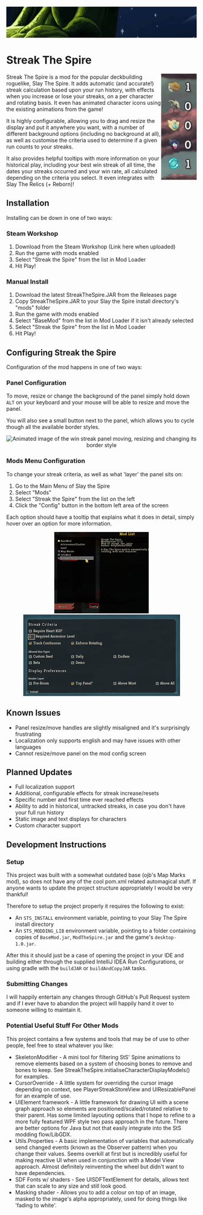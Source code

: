 
<p align="center">
    <img width="504" height="82" alt="Animated image of the win streak panel, showing numbers increasing." src="https://github.com/billyfletcher5000/streak-the-spire/blob/main/readme-images/score-increase.gif" />
</p>

# Streak The Spire

<img align="right" width="94" height="280" alt="Animated image of a series of Slay the Spire character heads next to a score representing their current win streak" src="https://github.com/billyfletcher5000/streak-the-spire/blob/main/readme-images/side-bar-idle.gif" />
<p>
Streak The Spire is a mod for the popular deckbuilding roguelike, Slay The Spire. It adds automatic (and accurate!) streak calculation based upon your run history, with effects when you increase or lose your streaks, on a per character and rotating basis. It even has animated character icons using the existing animations from the game!
</p>
<p>
It is highly configurable, allowing you to drag and resize the display and put it anywhere you want, with a number of different background options (including no background at all), as well as customise the criteria used to determine if a given run counts to your streaks.
</p>
<p>
It also provides helpful tooltips with more information on your historical play, including your best win streak of all time, the dates your streaks occurred and your win rate, all calculated depending on the criteria you select. It even integrates with Slay The Relics (+ Reborn)!
</p>

## Installation

Installing can be down in one of two ways:

### Steam Workshop
1. Download from the Steam Workshop (Link here when uploaded)
2. Run the game with mods enabled
3. Select "Streak the Spire" from the list in Mod Loader
4. Hit Play!

### Manual Install
1. Download the latest StreakTheSpire.JAR from the Releases page
2. Copy StreakTheSpire.JAR to your Slay the Spire install directory's "mods" folder
3. Run the game with mods enabled
4. Select "BaseMod" from the list in Mod Loader if it isn't already selected
5. Select "Streak the Spire" from the list in Mod Loader
6. Hit Play!

## Configuring Streak the Spire

Configuration of the mod happens in one of two ways:

### Panel Configuration

To move, resize or change the background of the panel simply hold down `ALT`
on your keyboard and your mouse will be able to resize and move the panel.

You will also see a small button next to the panel, which allows you to cycle
though all the available border styles.

<p align="center">
    <img width="480" height="391" alt="Animated image of the win streak panel moving, resizing and changing its border style" src="https://github.com/billyfletcher5000/streak-the-spire/blob/main/readme-images/resize-border-change.gif" />
</p>

### Mods Menu Configuration

To change your streak criteria, as well as what 'layer' the panel sits on:

1. Go to the Main Menu of Slay the Spire
2. Select "Mods"
3. Select "Streak the Spire" from the list on the left
4. Click the "Config" button in the bottom left area of the screen

Each option should have a tooltip that explains what it does in detail, simply hover over an option for more information.

<p align="center">
    <a href="https://github.com/billyfletcher5000/streak-the-spire/blob/main/readme-images/mod-menu-config-button.png">
    <img width="250" height="215" alt="Static image of the general Mods page. The Streak The Spire entry and Config button are marked." src="https://github.com/billyfletcher5000/streak-the-spire/blob/main/readme-images/mod-menu-config-button-thumbnail.png" hspace=10 />
    </a>
    <a href="https://github.com/billyfletcher5000/streak-the-spire/blob/main/readme-images/config-menu.png">
    <img width="415" height="215" alt="Static image of the mod's configuration panel, showing many options." src="https://github.com/billyfletcher5000/streak-the-spire/blob/main/readme-images/config-menu-thumbnail.png" hspace=10 />
    </a>
</p>

## Known Issues

- Panel resize/move handles are slightly misaligned and it's surprisingly frustrating
- Localization only supports english and may have issues with other languages
- Cannot resize/move panel on the mod config screen

## Planned Updates

- Full localization support
- Additional, configurable effects for streak increase/resets
- Specific number and first time ever reached effects
- Ability to add in historical, untracked streaks, in case you don't have your full run history
- Static image and text displays for characters
- Custom character support

## Development Instructions

###  Setup
This project was built with a somewhat outdated base (ojb's Map Marks mod), so does not have any of the cool pom.xml related automagical stuff. If anyone wants to update the project structure appropriately I would be very thankful!

Therefore to setup the project properly it requires the following to exist:

- An `STS_INSTALL` environment variable, pointing to your Slay The Spire install directory
- An `STS_MODDING_LIB` environment variable, pointing to a folder containing copies of `BaseMod.jar`, `ModTheSpire.jar` and the game's `desktop-1.0.jar`.

After this it should just be a case of opening the project in your IDE and building either through the supplied IntelliJ IDEA Run Configurations, or using gradle with the `buildJAR` or `buildAndCopyJAR` tasks.

### Submitting Changes

I will happily entertain any changes through GitHub's Pull Request system and if I ever have to abandon the project will happily hand it over to someone willing to maintain it.

### Potential Useful Stuff For Other Mods

This project contains a few systems and tools that may be of use to other people, feel free to steal whatever you like:

- SkeletonModifier - A mini tool for filtering StS' Spine animations to remove elements based on a system of choosing bones to remove and bones to keep. See StreakTheSpire.initialiseCharacterDisplayModels() for examples.
- CursorOverride - A little system for overriding the cursor image depending on context, see PlayerStreakStoreView and UIResizablePanel for an example of use.
- UIElement framework - A little framework for drawing UI with a scene graph approach so elements are positioned/scaled/rotated relative to their parent. Has some limited layouting options that I hope to refine to a more fully featured WPF style two pass approach in the future. There are better options for Java but not that easily integrate into the StS modding flow/LibGDX.
- Utils.Properties - A basic implementation of variables that automatically send changed events (known as the Observer pattern) when you change their values. Seems overkill at first but is incredibly useful for making reactive UI when used in conjunction with a Model View approach. Almost definitely reinventing the wheel but didn't want to have dependencies.
- SDF Fonts w/ shaders - See UISDFTextElement for details, allows text that can scale to any size and still look good.
- Masking shader - Allows you to add a colour on top of an image, masked to the image's alpha appropriately, used for doing things like 'fading to white'.
